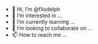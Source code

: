 - 👋 Hi, I’m @filodelph
- 👀 I’m interested in ...
- 🌱 I’m currently learning ...
- 💞️ I’m looking to collaborate on ...
- 📫 How to reach me ...

<!---
filodelph/filodelph is a ✨ special ✨ repository because its `README.md` (this file) appears on your GitHub profile.
You can click the Preview link to take a look at your changes.
--->
